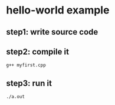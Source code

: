 # hello-world example

## step1: write source code

## step2: compile it
~~~
g++ myfirst.cpp
~~~

## step3: run it
~~~
./a.out
~~~
